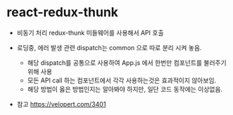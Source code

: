 # react-redux-thunk

- 비동기 처리 redux-thunk 미들웨어를 사용해서 API 호출
- 로딩중, 에러 발생 관련 dispatch는 common 으로 따로 분리 시켜 놓음.
  - 해당 dispatch를 공통으로 사용하여 App.js 에서 한번만 컴포넌트를 불러주기 위해 사용
  - 모든 API call 하는 컴포넌트에서 각각 사용하는것은 효과적이지 않아보임.
  - 해당 방법이 옳은 방법인지는 알아봐야 하지만, 일단 코드 동작에는 이상없음.

- 참고 https://velopert.com/3401